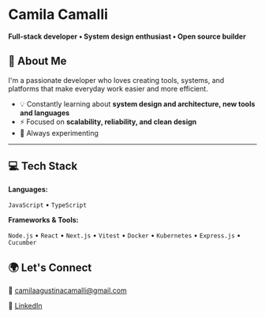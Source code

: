 # Camila Camalli

**Full-stack developer • System design enthusiast • Open source builder**

## 👋 About Me

I'm a passionate developer who loves creating tools, systems, and platforms that make everyday work easier and more efficient.  

- 💡 Constantly learning about **system design and architecture, new tools and languages**
- ⚡ Focused on **scalability, reliability, and clean design**
- 🧩 Always experimenting

---

## 💻 Tech Stack 

**Languages:**

`JavaScript` • `TypeScript`

**Frameworks & Tools:**

`Node.js` • `React` • `Next.js` • `Vitest` • `Docker` • `Kubernetes` • `Express.js` • `Cucumber`  

## 🌍 Let's Connect 

📩 camilaagustinacamalli@gmail.com

💼 [LinkedIn](https://www.linkedin.com/in/camila-camalli/)
